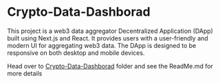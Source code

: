 # Crypto-Data-Dashborad

This project is a web3 data aggregator Decentralized Application (DApp) built using Next.js and React. It provides users with a user-friendly and modern UI for aggregating web3 data. The DApp is designed to be responsive on both desktop and mobile devices.

Head over to [Crypto-Data-Dashborad](https://github.com/Patrick-Ehimen/Crypto-Data-Dashborad/tree/main/crypto-aggregator-dapp) folder and see the ReadMe.md for more details
